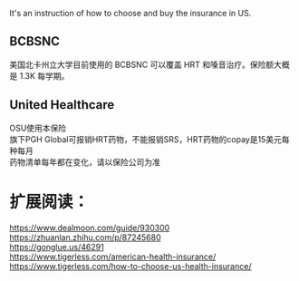 It's an instruction of how to choose and buy the insurance in US.

## BCBSNC

美国北卡州立大学目前使用的 BCBSNC 可以覆盖 HRT 和嗓音治疗。保险额大概是 1.3K 每学期。

## United Healthcare
OSU使用本保险 <br>
旗下PGH Global可报销HRT药物，不能报销SRS，HRT药物的copay是15美元每种每月 <br>
药物清单每年都在变化，请以保险公司为准

# 扩展阅读：
https://www.dealmoon.com/guide/930300   <br>
https://zhuanlan.zhihu.com/p/87245680  <br>
https://gonglue.us/46291 <br>
https://www.tigerless.com/american-health-insurance/ <br>
https://www.tigerless.com/how-to-choose-us-health-insurance/ <br>
